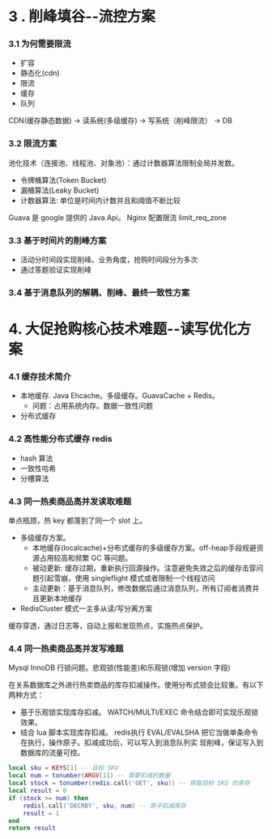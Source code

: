 # 3 . 削峰填谷--流控方案

### 3.1 为何需要限流

- 扩容
- 静态化(cdn)
- 限流
- 缓存
- 队列

CDN(缓存静态数据) -> 读系统(多级缓存) -> 写系统（削峰限流） -> DB

### 3.2 限流方案

池化技术（连接池、线程池、对象池）：通过计数器算法限制全局并发数。

- 令牌桶算法(Token Bucket)
- 漏桶算法(Leaky Bucket)
- 计数器算法: 单位是时间内计数并且和阈值不断比较

Guava 是 google 提供的 Java Api。
Nginx 配置限流 limit_req_zone

### 3.3 基于时间片的削峰方案

- 活动分时间段实现削峰。业务角度，抢购时间段分为多次
- 通过答题验证实现削峰

### 3.4 基于消息队列的解耦、削峰、最终一致性方案


# 4. 大促抢购核心技术难题--读写优化方案

### 4.1 缓存技术简介

- 本地缓存. Java Ehcache。多级缓存。GuavaCache + Redis。
    - 问题：占用系统内存。数据一致性问题
- 分布式缓存

### 4.2 高性能分布式缓存 redis

- hash 算法
- 一致性哈希
- 分槽算法


### 4.3 同一热卖商品高并发读取难题

单点瓶颈，热 key 都落到了同一个 slot 上。

- 多级缓存方案。
    - 本地缓存(localcache)+分布式缓存的多级缓存方案。off-heap手段规避资源占用较高和频繁 GC 等问题。
    - 被动更新: 缓存过期，重新执行回源操作。注意避免失效之后的缓存击穿问题引起雪崩，使用 singleflight 模式或者限制一个线程访问
    - 主动更新：基于消息队列，修改数据后通过消息队列，所有订阅者消费并且更新本地缓存
- RedisCluster 模式一主多从读/写分离方案

缓存穿透，通过日志等，自动上报和发现热点，实施热点保护。

### 4.4 同一热卖商品高并发写难题

Mysql InnoDB 行锁问题。悲观锁(性能差)和乐观锁(增加 version 字段)

在关系数据库之外进行热卖商品的库存扣减操作。使用分布式锁会比较重。有以下两种方式：

- 基于乐观锁实现库存扣减。 WATCH/MULTI/EXEC 命令结合即可实现乐观锁效果。
- 结合 lua 脚本实现库存扣减。 redis执行 EVAL/EVALSHA 把它当做单条命令在执行，操作原子。扣减成功后，可以写入到消息队列实
现削峰，保证写入到数据库的流量可控。

```lua
local sku = KEYS[1] -- 目标 SKU
local num = tonumber(ARGV[1]) -- 需要扣减的数量
local stock = tonumber(redis.call('GET', sku)) -- 获取目标 SKU 的库存
local result = 0
if (stock >= num) then
	redisl.call('DECRBY', sku, num) -- 原子扣减库存
	result = 1
end
return result
```
